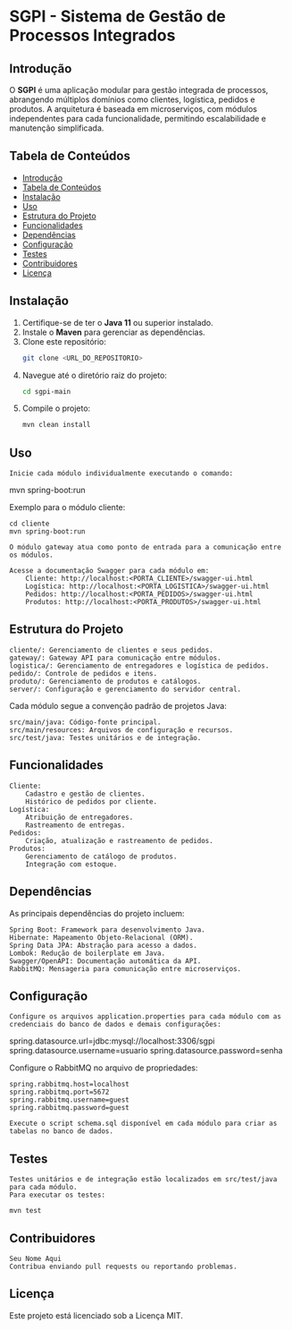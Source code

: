# SGPI - Sistema de Gestão de Processos Integrados

## Introdução

O **SGPI** é uma aplicação modular para gestão integrada de processos, abrangendo múltiplos domínios como clientes, logística, pedidos e produtos. A arquitetura é baseada em microserviços, com módulos independentes para cada funcionalidade, permitindo escalabilidade e manutenção simplificada.

## Tabela de Conteúdos

- [Introdução](#introdução)
- [Tabela de Conteúdos](#tabela-de-conteúdos)
- [Instalação](#instalação)
- [Uso](#uso)
- [Estrutura do Projeto](#estrutura-do-projeto)
- [Funcionalidades](#funcionalidades)
- [Dependências](#dependências)
- [Configuração](#configuração)
- [Testes](#testes)
- [Contribuidores](#contribuidores)
- [Licença](#licença)

## Instalação

1. Certifique-se de ter o **Java 11** ou superior instalado.
2. Instale o **Maven** para gerenciar as dependências.
3. Clone este repositório:
   ```bash
   git clone <URL_DO_REPOSITORIO>
4. Navegue até o diretório raiz do projeto:
	```bash
	cd sgpi-main
5. Compile o projeto:
	```bash
    mvn clean install

## Uso

    Inicie cada módulo individualmente executando o comando:

mvn spring-boot:run

Exemplo para o módulo cliente:

    cd cliente
    mvn spring-boot:run

    O módulo gateway atua como ponto de entrada para a comunicação entre os módulos.

    Acesse a documentação Swagger para cada módulo em:
        Cliente: http://localhost:<PORTA_CLIENTE>/swagger-ui.html
        Logística: http://localhost:<PORTA_LOGISTICA>/swagger-ui.html
        Pedidos: http://localhost:<PORTA_PEDIDOS>/swagger-ui.html
        Produtos: http://localhost:<PORTA_PRODUTOS>/swagger-ui.html

## Estrutura do Projeto

    cliente/: Gerenciamento de clientes e seus pedidos.
    gateway/: Gateway API para comunicação entre módulos.
    logistica/: Gerenciamento de entregadores e logística de pedidos.
    pedido/: Controle de pedidos e itens.
    produto/: Gerenciamento de produtos e catálogos.
    server/: Configuração e gerenciamento do servidor central.

Cada módulo segue a convenção padrão de projetos Java:

    src/main/java: Código-fonte principal.
    src/main/resources: Arquivos de configuração e recursos.
    src/test/java: Testes unitários e de integração.

## Funcionalidades

    Cliente:
        Cadastro e gestão de clientes.
        Histórico de pedidos por cliente.
    Logística:
        Atribuição de entregadores.
        Rastreamento de entregas.
    Pedidos:
        Criação, atualização e rastreamento de pedidos.
    Produtos:
        Gerenciamento de catálogo de produtos.
        Integração com estoque.

## Dependências

As principais dependências do projeto incluem:

    Spring Boot: Framework para desenvolvimento Java.
    Hibernate: Mapeamento Objeto-Relacional (ORM).
    Spring Data JPA: Abstração para acesso a dados.
    Lombok: Redução de boilerplate em Java.
    Swagger/OpenAPI: Documentação automática da API.
    RabbitMQ: Mensageria para comunicação entre microserviços.

## Configuração

    Configure os arquivos application.properties para cada módulo com as credenciais do banco de dados e demais configurações:

spring.datasource.url=jdbc:mysql://localhost:3306/sgpi
spring.datasource.username=usuario
spring.datasource.password=senha

Configure o RabbitMQ no arquivo de propriedades:

    spring.rabbitmq.host=localhost
    spring.rabbitmq.port=5672
    spring.rabbitmq.username=guest
    spring.rabbitmq.password=guest

    Execute o script schema.sql disponível em cada módulo para criar as tabelas no banco de dados.

## Testes

    Testes unitários e de integração estão localizados em src/test/java para cada módulo.
    Para executar os testes:

    mvn test

## Contribuidores

    Seu Nome Aqui
    Contribua enviando pull requests ou reportando problemas.

## Licença

Este projeto está licenciado sob a Licença MIT.